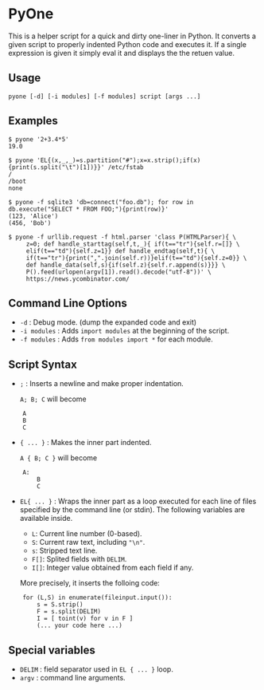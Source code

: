 # PyOne

This is a helper script for a quick and dirty one-liner in Python.
It converts a given script to properly indented Python code
and executes it. If a single expression is given it simply
eval it and displays the the retuen value.

## Usage

    pyone [-d] [-i modules] [-f modules] script [args ...]

## Examples

    $ pyone '2+3.4*5'
    19.0

    $ pyone 'EL{(x,_,_)=s.partition("#");x=x.strip();if(x){print(s.split("\t")[1])}}' /etc/fstab
    /
    /boot
    none
    
    $ pyone -f sqlite3 'db=connect("foo.db"); for row in db.execute("SELECT * FROM FOO;"){print(row)}'
    (123, 'Alice')
    (456, 'Bob')
    
    $ pyone -f urllib.request -f html.parser 'class P(HTMLParser){ \
         z=0; def handle_starttag(self,t,_){ if(t=="tr"){self.r=[]} \
         elif(t=="td"){self.z=1}} def handle_endtag(self,t){ \
         if(t=="tr"){print(",".join(self.r))}elif(t=="td"){self.z=0}} \
         def handle_data(self,s){if(self.z){self.r.append(s)}}} \
         P().feed(urlopen(argv[1]).read().decode("utf-8"))' \
         https://news.ycombinator.com/

## Command Line Options

 * `-d`         : Debug mode. (dump the expanded code and exit)
 * `-i modules` : Adds `import modules` at the beginning of the script.
 * `-f modules` : Adds `from modules import *` for each module.

## Script Syntax

 * `;`          : Inserts a newline and make proper indentation.

   `A; B; C` will become
```   
    A
    B
    C
```

 * `{ ... }`    : Makes the inner part indented.
 
   `A { B; C }` will become
```
    A:
        B
        C
```

 * `EL{ ... }`  : Wraps the inner part as a loop executed for each line
   of files specified by the command line (or stdin).
   The following variables are available inside.
   
   * `L`:   Current line number (0-based).
   * `S`:   Current raw text, including `"\n"`.
   * `s`:   Stripped text line.
   * `F[]`: Splited fields with `DELIM`.
   * `I[]`: Integer value obtained from each field if any.

   More precisely, it inserts the folloing code:
```
    for (L,S) in enumerate(fileinput.input()):
        s = S.strip()
        F = s.split(DELIM)
        I = [ toint(v) for v in F ]
        (... your code here ...)
```

## Special variables

 * `DELIM` : field separator used in `EL { ... }` loop.
 * `argv`  : command line arguments.
